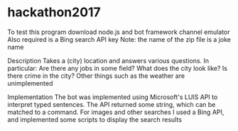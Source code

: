 # hackathon2017

To test this program download node.js and bot framework channel emulator
Also required is a Bing search API key
Note: the name of the zip file is a joke name

Description
Takes a (city) location and answers various questions. In particular:
  Are there any jobs in some field?
  What does the city look like?
  Is there crime in the city?
Other things such as the weather are unimplemented

Implementation
The bot was implemented using Microsoft's LUIS API to interpret typed sentences. The API returned some string, which can be matched to a command.
For images and other searches I used a Bing API, and implemented some scripts to display the search results

